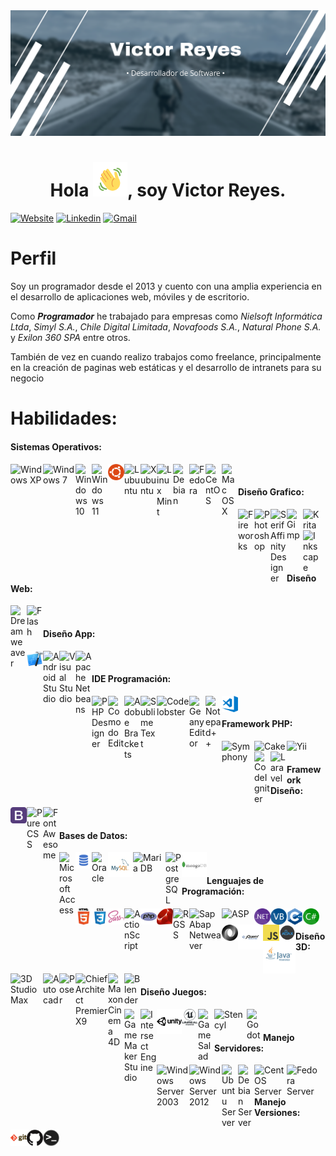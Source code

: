 <img src='https://raw.githubusercontent.com/tenshi98/tenshi98/main/resources/Portada%202.png' />

<h1 align="center">Hola <img src="https://raw.githubusercontent.com/tenshi98/tenshi98/main/resources/Wave.gif" height="55px" width="55px">, soy Victor Reyes.</h1>

[![Website](https://img.shields.io/website?label=digitalcreations.cl&style=for-the-badge&url=https%3A%2F%2Fdigitalcreations.cl)](https://digitalcreations.cl)
[![Linkedin](https://img.shields.io/badge/LinkedIn-LinkedIn-blue?color=1DA1F2&logo=linkedin&style=for-the-badge)](https://www.linkedin.com/in/victor-reyes-galvez-a2a32134/)
[![Gmail](https://img.shields.io/badge/Gmail-Gmail-red?color=EA4335&logo=gmail&style=for-the-badge)](mailto:victor.reyes.nph@gmail.com)

# Perfil
Soy un programador desde el 2013 y cuento con una amplia experiencia en el desarrollo de aplicaciones web, móviles y de escritorio. 

Como **_Programador_** he trabajado para empresas como _Nielsoft Informática Ltda_, _Simyl S.A._, _Chile Digital Limitada_, _Novafoods S.A._, _Natural Phone S.A._ y _Exilon 360 SPA_ entre otros.

También de vez en cuando realizo trabajos como freelance, principalmente en la creación de paginas web estáticas y el desarrollo de intranets para su negocio

# Habilidades:
#### Sistemas Operativos:
<img align="left" alt="Windows XP" width="52px" src="https://upload.wikimedia.org/wikipedia/commons/thumb/6/6a/Unofficial_fan_made_Windows_XP_logo_variant.svg/100px-Unofficial_fan_made_Windows_XP_logo_variant.svg.png" />
<img align="left" alt="Windows 7"  width="52px" src="https://upload.wikimedia.org/wikipedia/commons/thumb/8/84/Unofficial_fan_made_Windows_7_logo_variant.svg/100px-Unofficial_fan_made_Windows_7_logo_variant.svg.png" />
<img align="left" alt="Windows 10" width="26px" src="https://logodownload.org/wp-content/uploads/2016/03/Windows-10-logo-11.png" />
<img align="left" alt="Windows 11" width="26px" src="https://upload.wikimedia.org/wikipedia/commons/thumb/8/87/Windows_logo_-_2021.svg/800px-Windows_logo_-_2021.svg.png" />
<img align="left" alt="Ubuntu"     width="26px" src="https://raw.githubusercontent.com/github/explore/80688e429a7d4ef2fca1e82350fe8e3517d3494d/topics/ubuntu/ubuntu.png" />
<img align="left" alt="Lubuntu"    width="26px" src="https://upload.wikimedia.org/wikipedia/commons/thumb/b/b7/Lubuntu.svg/600px-Lubuntu.svg.png" />
<img align="left" alt="Xubuntu"    width="26px" src="https://upload.wikimedia.org/wikipedia/commons/thumb/2/25/Xubuntu_logo_-_old.svg/200px-Xubuntu_logo_-_old.svg.png" />
<img align="left" alt="Linux Mint" width="26px" src="https://upload.wikimedia.org/wikipedia/commons/3/3f/Logo_Linux_Mint.png" />
<img align="left" alt="Debian"     width="26px" src="https://upload.wikimedia.org/wikipedia/commons/0/04/Debian_logo.png" />
<img align="left" alt="Fedora"     width="26px" src="https://upload.wikimedia.org/wikipedia/commons/thumb/3/3f/Fedora_logo.svg/267px-Fedora_logo.svg.png" />
<img align="left" alt="CentOS"     width="26px" src="https://upload.wikimedia.org/wikipedia/commons/thumb/6/63/CentOS_color_logo.svg/256px-CentOS_color_logo.svg.png" />
<img align="left" alt="Mac OSX"    width="26px" src="https://upload.wikimedia.org/wikipedia/commons/thumb/b/bb/OS_X_El_Capitan_logo.svg/125px-OS_X_El_Capitan_logo.svg.png" />
<br/>


#### Diseño Grafico:
<img align="left" alt="Fireworks"               width="26px" src="https://upload.wikimedia.org/wikipedia/commons/thumb/8/8d/Adobe_Fireworks_CS6_Icon.png/150px-Adobe_Fireworks_CS6_Icon.png" />
<img align="left" alt="Photoshop"               width="26px" src="https://upload.wikimedia.org/wikipedia/commons/thumb/c/cf/Adobe_Photoshop_Express_logo.svg/1200px-Adobe_Photoshop_Express_logo.svg.png" />
<img align="left" alt="Serif Affinity Designer" width="26px" src="https://upload.wikimedia.org/wikipedia/en/thumb/6/6d/Affinity_Designer_logo_new.png/64px-Affinity_Designer_logo_new.png" />
<img align="left" alt="Gimp"                    width="26px" src="https://upload.wikimedia.org/wikipedia/commons/thumb/4/45/The_GIMP_icon_-_gnome.svg/48px-The_GIMP_icon_-_gnome.svg.png" />
<img align="left" alt="Krita"                   width="26px" src="https://upload.wikimedia.org/wikipedia/commons/thumb/7/73/Calligrakrita-base.svg/64px-Calligrakrita-base.svg.png" />
<img align="left" alt="Inkscape"                width="26px" src="https://upload.wikimedia.org/wikipedia/commons/thumb/0/0d/Inkscape_Logo.svg/120px-Inkscape_Logo.svg.png" />
<br/>


#### Diseño Web:
<img align="left" alt="Dreamweaver"  width="26px" src="https://upload.wikimedia.org/wikipedia/commons/7/72/Adobe_Dreamweaver_CS6_Icon.png" />
<img align="left" alt="Flash"        width="26px" src="https://upload.wikimedia.org/wikipedia/commons/thumb/3/31/Adobe_Flash_Player_32.svg/250px-Adobe_Flash_Player_32.svg.png" />
<br/>


#### Diseño App:
<img align="left" alt="Xcode"           width="26px" src="https://raw.githubusercontent.com/github/explore/80688e429a7d4ef2fca1e82350fe8e3517d3494d/topics/xcode/xcode.png" />
<img align="left" alt="Android Studio"  width="26px" src="https://upload.wikimedia.org/wikipedia/commons/thumb/9/95/Android_Studio_Icon_3.6.svg/512px-Android_Studio_Icon_3.6.svg.png" />
<img align="left" alt="Visual Studio"   width="26px" src="https://upload.wikimedia.org/wikipedia/commons/thumb/c/cd/Visual_Studio_2017_Logo.svg/164px-Visual_Studio_2017_Logo.svg.png" />
<img align="left" alt="Apache Netbeans" width="26px" src="https://upload.wikimedia.org/wikipedia/commons/thumb/9/98/Apache_NetBeans_Logo.svg/444px-Apache_NetBeans_Logo.svg.png" />
<br/>


#### IDE Programación:
<img align="left" alt="PHP Designer"       width="26px" src="https://image.pngaaa.com/27/2197027-middle.png" />
<img align="left" alt="Comodo Edit"        width="26px" src="https://upload.wikimedia.org/wikipedia/commons/thumb/c/c1/Komodo_Edit_icon.png/64px-Komodo_Edit_icon.png" />
<img align="left" alt="Adobe Brackets"     width="26px" src="https://upload.wikimedia.org/wikipedia/commons/thumb/4/4c/Brackets_Icon.svg/220px-Brackets_Icon.svg.png" />
<img align="left" alt="Sublime Text"       width="26px" src="https://upload.wikimedia.org/wikipedia/en/thumb/d/d2/Sublime_Text_3_logo.png/150px-Sublime_Text_3_logo.png" />
<img align="left" alt="Codelobster"        width="52px" src="https://upload.wikimedia.org/wikipedia/commons/2/23/Codelobster-logo.png" />
<img align="left" alt="Geany Editor"       width="26px" src="https://upload.wikimedia.org/wikipedia/commons/thumb/a/a0/Geany_logo.svg/64px-Geany_logo.svg.png" />
<img align="left" alt="Notepad++"          width="26px" src="https://upload.wikimedia.org/wikipedia/commons/thumb/6/69/Notepad%2B%2B_Logo.svg/128px-Notepad%2B%2B_Logo.svg.png" />
<img align="left" alt="Visual Studio Code" width="26px" src="https://raw.githubusercontent.com/github/explore/80688e429a7d4ef2fca1e82350fe8e3517d3494d/topics/visual-studio-code/visual-studio-code.png" />
<br/>


#### Framework PHP:
<img align="left" alt="Symphony"    width="52px" src="https://upload.wikimedia.org/wikipedia/commons/1/10/Symphony_Logo.png" />
<img align="left" alt="Cake"        width="52px" src="https://upload.wikimedia.org/wikipedia/en/thumb/9/9a/Cake-logo.png/220px-Cake-logo.png" />
<img align="left" alt="Yii"         width="40px" src="https://upload.wikimedia.org/wikipedia/id/a/ae/Yii.png" />
<img align="left" alt="CodeIgniter" width="26px" src="https://www.codeigniter.com/assets/images/codeigniter4logo.png" />
<img align="left" alt="Laravel"     width="26px" src="https://upload.wikimedia.org/wikipedia/commons/thumb/9/9a/Laravel.svg/200px-Laravel.svg.png" />
<br/>


#### Framework Diseño:
<img align="left" alt="Bootstrap"      width="26px" src="https://raw.githubusercontent.com/github/explore/80688e429a7d4ef2fca1e82350fe8e3517d3494d/topics/bootstrap/bootstrap.png" />
<img align="left" alt="Pure CSS"       width="26px" src="https://avatars.githubusercontent.com/u/23743443?s=200&v=4" />
<img align="left" alt="Font Awesome"   width="26px" src="https://upload.wikimedia.org/wikipedia/commons/thumb/a/a8/Font_awesome_font_awesome.svg/640px-Font_awesome_font_awesome.svg.png" />
<br/>


#### Bases de Datos:
<img align="left" alt="Microsoft Access"               width="26px" src="https://upload.wikimedia.org/wikipedia/commons/thumb/f/f1/Microsoft_Office_Access_%282019-present%29.svg/80px-Microsoft_Office_Access_%282019-present%29.svg.png" />
<img align="left" alt="SQL Server 2005 – 2008 y 2013"  width="26px" src="https://raw.githubusercontent.com/github/explore/80688e429a7d4ef2fca1e82350fe8e3517d3494d/topics/sql/sql.png" />
<img align="left" alt="Oracle"                         width="26px" src="https://upload.wikimedia.org/wikipedia/en/thumb/6/68/Oracle_SQL_Developer_logo.svg/56px-Oracle_SQL_Developer_logo.svg.png" />
<img align="left" alt="MySQL"                          width="40px" src="https://raw.githubusercontent.com/github/explore/80688e429a7d4ef2fca1e82350fe8e3517d3494d/topics/mysql/mysql.png" />
<img align="left" alt="Maria DB"                       width="52px" src="https://upload.wikimedia.org/wikipedia/commons/thumb/c/ca/MariaDB_colour_logo.svg/416px-MariaDB_colour_logo.svg.png" />
<img align="left" alt="Postgre SQL"                    width="26px" src="https://upload.wikimedia.org/wikipedia/commons/thumb/2/29/Postgresql_elephant.svg/200px-Postgresql_elephant.svg.png" />
<img align="left" alt="MongoDB"                        width="40px" src="https://raw.githubusercontent.com/github/explore/80688e429a7d4ef2fca1e82350fe8e3517d3494d/topics/mongodb/mongodb.png" />
<br/>


#### Lenguajes de Programación:

<img align="left" alt="HTML5"              width="26px" src="https://raw.githubusercontent.com/github/explore/80688e429a7d4ef2fca1e82350fe8e3517d3494d/topics/html/html.png" />
<img align="left" alt="CSS3"               width="26px" src="https://raw.githubusercontent.com/github/explore/80688e429a7d4ef2fca1e82350fe8e3517d3494d/topics/css/css.png" />
<img align="left" alt="Sass"               width="26px" src="https://raw.githubusercontent.com/github/explore/80688e429a7d4ef2fca1e82350fe8e3517d3494d/topics/sass/sass.png" />
<img align="left" alt="ActionScript"       width="26px" src="https://upload.wikimedia.org/wikipedia/en/thumb/0/0f/ActionScript_icon.png/220px-ActionScript_icon.png" />
<img align="left" alt="PHP"                width="26px" src="https://raw.githubusercontent.com/github/explore/80688e429a7d4ef2fca1e82350fe8e3517d3494d/topics/php/php.png" />
<img align="left" alt="Ruby"               width="26px" src="https://raw.githubusercontent.com/github/explore/80688e429a7d4ef2fca1e82350fe8e3517d3494d/topics/ruby/ruby.png" />
<img align="left" alt="RGSS"               width="26px" src="http://pm1.narvii.com/6483/a76ee6e82b3fa47545874ca0146deee3c9e65ebe_00.jpg" />
<img align="left" alt="Sap Abap Netweaver" width="52px" src="https://upload.wikimedia.org/wikipedia/commons/thumb/5/59/SAP_2011_logo.svg/290px-SAP_2011_logo.svg.png" />
<img align="left" alt="ASP"                width="52px" src="https://upload.wikimedia.org/wikipedia/commons/thumb/1/13/Asp.net.svg/800px-Asp.net.svg.png" />
<img align="left" alt=".NET"               width="26px" src="https://raw.githubusercontent.com/github/explore/93d8a67084f94b2a444e510199a6e7622e5b09a3/topics/dotnet/dotnet.png" />
<img align="left" alt="Visual Basic"       width="26px" src="https://raw.githubusercontent.com/github/explore/80688e429a7d4ef2fca1e82350fe8e3517d3494d/topics/visual-basic/visual-basic.png" />
<img align="left" alt="C++"                width="26px" src="https://raw.githubusercontent.com/github/explore/80688e429a7d4ef2fca1e82350fe8e3517d3494d/topics/cpp/cpp.png" />
<img align="left" alt="C#"                 width="26px" src="https://raw.githubusercontent.com/github/explore/80688e429a7d4ef2fca1e82350fe8e3517d3494d/topics/csharp/csharp.png" />
<img align="left" alt="JSON"               width="26px" src="https://raw.githubusercontent.com/github/explore/80688e429a7d4ef2fca1e82350fe8e3517d3494d/topics/json/json.png" />
<img align="left" alt="Jquery"             width="40px" src="https://raw.githubusercontent.com/github/explore/80688e429a7d4ef2fca1e82350fe8e3517d3494d/topics/jquery/jquery.png" />
<img align="left" alt="JavaScript"         width="26px" src="https://raw.githubusercontent.com/github/explore/80688e429a7d4ef2fca1e82350fe8e3517d3494d/topics/javascript/javascript.png" />
<img align="left" alt="Ajax"               width="26px" src="https://raw.githubusercontent.com/github/explore/8be26d91eb231fec0b8856359979ac09f27173fd/topics/ajax/ajax.png" />
<img align="left" alt="Java"               width="52px" src="https://raw.githubusercontent.com/github/explore/80688e429a7d4ef2fca1e82350fe8e3517d3494d/topics/java/java.png" />
<br/>


#### Diseño 3D:
<img align="left" alt="3D Studio Max"               width="52px" src="https://upload.wikimedia.org/wikipedia/commons/thumb/b/b5/Autodesk_Logo.svg/800px-Autodesk_Logo.svg.png" />
<img align="left" alt="Autocad"                     width="26px" src="https://upload.wikimedia.org/wikipedia/en/thumb/e/ec/AutoCAD_2018_icon.png/64px-AutoCAD_2018_icon.png" />
<img align="left" alt="Poser"                       width="26px" src="https://upload.wikimedia.org/wikipedia/commons/4/42/Poser.png" />
<img align="left" alt="Chief Architect Premier X9"  width="52px" src="https://upload.wikimedia.org/wikipedia/commons/thumb/1/1c/Chief-Architect.png/200px-Chief-Architect.png" />
<img align="left" alt="Maxon Cinema 4D"             width="26px" src="https://upload.wikimedia.org/wikipedia/en/thumb/d/d8/C4D_Logo.png/64px-C4D_Logo.png" />
<img align="left" alt="Blender"                     width="26px" src="https://upload.wikimedia.org/wikipedia/commons/thumb/0/0c/Blender_logo_no_text.svg/512px-Blender_logo_no_text.svg.png" />
<br/>


#### Diseño Juegos:
<img align="left" alt="Game Maker Studio"  width="26px" src="https://upload.wikimedia.org/wikipedia/commons/9/91/GM_Studio_Logo.png" />
<img align="left" alt="Intersect Engine"   width="26px" src="https://www.ascensiongamedev.com/uploads/monthly_2019_09/LogoVText.thumb.png.4290876ec940b4bbf87e12f3df1f39e4.png" />
<img align="left" alt="Unity"              width="40px" src="https://raw.githubusercontent.com/github/explore/80688e429a7d4ef2fca1e82350fe8e3517d3494d/topics/unity/unity.png" />
<img align="left" alt="Unreal Engine"      width="26px" src="https://raw.githubusercontent.com/github/explore/80688e429a7d4ef2fca1e82350fe8e3517d3494d/topics/unreal-engine/unreal-engine.png" />
<img align="left" alt="GameSalad"          width="26px" src="https://www.accentsconagua.com/img/images_23/quickly-creating-games-with-gamesalad.png" />
<img align="left" alt="Stencyl"            width="52px" src="https://upload.wikimedia.org/wikipedia/commons/thumb/7/7a/Stencyl_logotype.svg/250px-Stencyl_logotype.svg.png" />
<img align="left" alt="Godot"              width="26px" src="https://upload.wikimedia.org/wikipedia/commons/thumb/6/6a/Godot_icon.svg/600px-Godot_icon.svg.png" />
<br/>


#### Manejo Servidores:
<img align="left" alt="Windows Server 2003"  width="52px" src="https://upload.wikimedia.org/wikipedia/commons/thumb/0/0c/2013_Windows_Server_logo.svg/100px-2013_Windows_Server_logo.svg.png" />
<img align="left" alt="Windows Server 2012"  width="52px" src="https://upload.wikimedia.org/wikipedia/commons/thumb/b/b3/Windows_server_2012-logo.png/800px-Windows_server_2012-logo.png" />
<img align="left" alt="Ubuntu Server"        width="26px" src="https://upload.wikimedia.org/wikipedia/commons/1/16/Ubuntu_and_Ubuntu_Server_Icon.png" />
<img align="left" alt="Debian Server"        width="26px" src="https://upload.wikimedia.org/wikipedia/commons/thumb/6/66/Openlogo-debianV2.svg/484px-Openlogo-debianV2.svg.png" />
<img align="left" alt="CentOS Server"        width="52px" src="https://upload.wikimedia.org/wikipedia/commons/thumb/b/bc/Centos_full.svg/480px-Centos_full.svg.png" />
<img align="left" alt="Fedora Server"        width="52px" src="https://upload.wikimedia.org/wikipedia/commons/thumb/8/8f/Fedora_logo_%282021%29.svg/512px-Fedora_logo_%282021%29.svg.png" />
<br/>


#### Manejo Versiones:
<img align="left" alt="Git"      width="26px" src="https://raw.githubusercontent.com/github/explore/80688e429a7d4ef2fca1e82350fe8e3517d3494d/topics/git/git.png" />
<img align="left" alt="GitHub"   width="26px" src="https://raw.githubusercontent.com/github/explore/78df643247d429f6cc873026c0622819ad797942/topics/github/github.png" />
<img align="left" alt="Terminal" width="26px" src="https://raw.githubusercontent.com/github/explore/80688e429a7d4ef2fca1e82350fe8e3517d3494d/topics/terminal/terminal.png" />
<br/>


